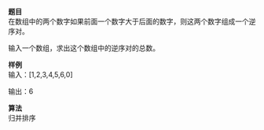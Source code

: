 **题目**  
在数组中的两个数字如果前面一个数字大于后面的数字，则这两个数字组成一个逆序对。

输入一个数组，求出这个数组中的逆序对的总数。

**样例**  
输入：[1,2,3,4,5,6,0]

输出：6

**算法**  
归并排序